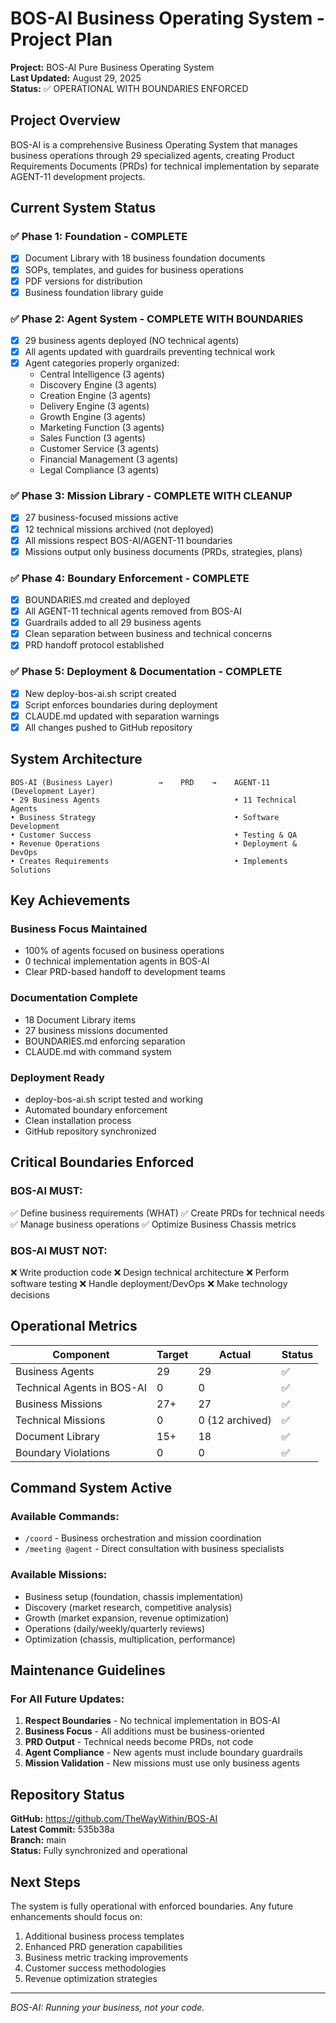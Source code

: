 # BOS-AI Business Operating System - Project Plan

**Project:** BOS-AI Pure Business Operating System  
**Last Updated:** August 29, 2025  
**Status:** ✅ OPERATIONAL WITH BOUNDARIES ENFORCED

## Project Overview

BOS-AI is a comprehensive Business Operating System that manages business operations through 29 specialized agents, creating Product Requirements Documents (PRDs) for technical implementation by separate AGENT-11 development projects.

## Current System Status

### ✅ Phase 1: Foundation - COMPLETE
- [x] Document Library with 18 business foundation documents
- [x] SOPs, templates, and guides for business operations
- [x] PDF versions for distribution
- [x] Business foundation library guide

### ✅ Phase 2: Agent System - COMPLETE WITH BOUNDARIES
- [x] 29 business agents deployed (NO technical agents)
- [x] All agents updated with guardrails preventing technical work
- [x] Agent categories properly organized:
  - Central Intelligence (3 agents)
  - Discovery Engine (3 agents)
  - Creation Engine (3 agents)
  - Delivery Engine (3 agents)
  - Growth Engine (3 agents)
  - Marketing Function (3 agents)
  - Sales Function (3 agents)
  - Customer Service (3 agents)
  - Financial Management (3 agents)
  - Legal Compliance (3 agents)

### ✅ Phase 3: Mission Library - COMPLETE WITH CLEANUP
- [x] 27 business-focused missions active
- [x] 12 technical missions archived (not deployed)
- [x] All missions respect BOS-AI/AGENT-11 boundaries
- [x] Missions output only business documents (PRDs, strategies, plans)

### ✅ Phase 4: Boundary Enforcement - COMPLETE
- [x] BOUNDARIES.md created and deployed
- [x] All AGENT-11 technical agents removed from BOS-AI
- [x] Guardrails added to all 29 business agents
- [x] Clean separation between business and technical concerns
- [x] PRD handoff protocol established

### ✅ Phase 5: Deployment & Documentation - COMPLETE
- [x] New deploy-bos-ai.sh script created
- [x] Script enforces boundaries during deployment
- [x] CLAUDE.md updated with separation warnings
- [x] All changes pushed to GitHub repository

## System Architecture

```
BOS-AI (Business Layer)          →    PRD    →    AGENT-11 (Development Layer)
• 29 Business Agents                              • 11 Technical Agents
• Business Strategy                               • Software Development
• Customer Success                                • Testing & QA
• Revenue Operations                              • Deployment & DevOps
• Creates Requirements                            • Implements Solutions
```

## Key Achievements

### Business Focus Maintained
- 100% of agents focused on business operations
- 0 technical implementation agents in BOS-AI
- Clear PRD-based handoff to development teams

### Documentation Complete
- 18 Document Library items
- 27 business missions documented
- BOUNDARIES.md enforcing separation
- CLAUDE.md with command system

### Deployment Ready
- deploy-bos-ai.sh script tested and working
- Automated boundary enforcement
- Clean installation process
- GitHub repository synchronized

## Critical Boundaries Enforced

### BOS-AI MUST:
✅ Define business requirements (WHAT)
✅ Create PRDs for technical needs
✅ Manage business operations
✅ Optimize Business Chassis metrics

### BOS-AI MUST NOT:
❌ Write production code
❌ Design technical architecture
❌ Perform software testing
❌ Handle deployment/DevOps
❌ Make technology decisions

## Operational Metrics

| Component | Target | Actual | Status |
|-----------|--------|--------|--------|
| Business Agents | 29 | 29 | ✅ |
| Technical Agents in BOS-AI | 0 | 0 | ✅ |
| Business Missions | 27+ | 27 | ✅ |
| Technical Missions | 0 | 0 (12 archived) | ✅ |
| Document Library | 15+ | 18 | ✅ |
| Boundary Violations | 0 | 0 | ✅ |

## Command System Active

### Available Commands:
- `/coord` - Business orchestration and mission coordination
- `/meeting @agent` - Direct consultation with business specialists

### Available Missions:
- Business setup (foundation, chassis implementation)
- Discovery (market research, competitive analysis)
- Growth (market expansion, revenue optimization)
- Operations (daily/weekly/quarterly reviews)
- Optimization (chassis, multiplication, performance)

## Maintenance Guidelines

### For All Future Updates:
1. **Respect Boundaries** - No technical implementation in BOS-AI
2. **Business Focus** - All additions must be business-oriented
3. **PRD Output** - Technical needs become PRDs, not code
4. **Agent Compliance** - New agents must include boundary guardrails
5. **Mission Validation** - New missions must use only business agents

## Repository Status

**GitHub:** https://github.com/TheWayWithin/BOS-AI  
**Latest Commit:** 535b38a  
**Branch:** main  
**Status:** Fully synchronized and operational

## Next Steps

The system is fully operational with enforced boundaries. Any future enhancements should focus on:
1. Additional business process templates
2. Enhanced PRD generation capabilities
3. Business metric tracking improvements
4. Customer success methodologies
5. Revenue optimization strategies

---

*BOS-AI: Running your business, not your code.*